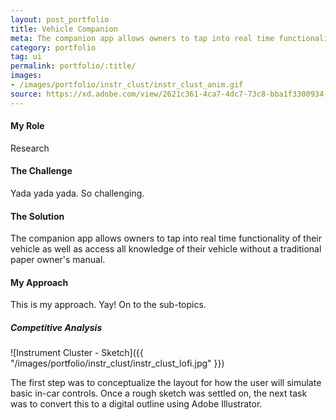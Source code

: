```yaml
---
layout: post_portfolio
title: Vehicle Companion
meta: The companion app allows owners to tap into real time functionality of their vehicle as well as access all knowledge of their vehicle without a traditional paper owner's manual.
category: portfolio
tag: ui
permalink: portfolio/:title/
images: 
- /images/portfolio/instr_clust/instr_clust_anim.gif
source: https://xd.adobe.com/view/2621c361-4ca7-4dc7-73c8-bba1f3300934-5010/?fullscreen
---
```


#### My Role

Research

#### The Challenge

Yada yada yada. So challenging.

#### The Solution

The companion app allows owners to tap into real time functionality of their vehicle as well as access all knowledge of their vehicle without a traditional paper owner's manual.

#### My Approach

This is my approach. Yay! On to the sub-topics.

##### Competitive Analysis

![Instrument Cluster - Sketch]({{ "/images/portfolio/instr_clust/instr_clust_lofi.jpg" }})

The first step was to conceptualize the layout for how the user will simulate basic in-car controls. Once a rough sketch was settled on, the next task was to convert this to a digital outline using Adobe Illustrator.